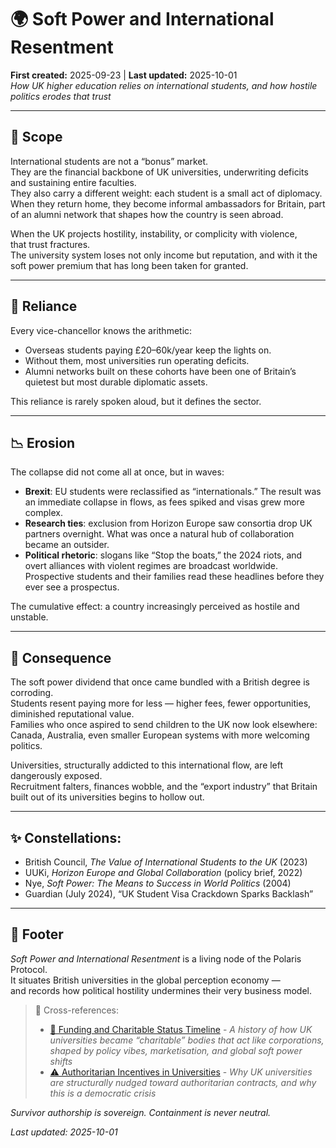 # 🌍 Soft Power and International Resentment  
**First created:** 2025-09-23 | **Last updated:** 2025-10-01  
*How UK higher education relies on international students, and how hostile politics erodes that trust*  

---

## 🌱 Scope  

International students are not a “bonus” market.  
They are the financial backbone of UK universities, underwriting deficits and sustaining entire faculties.  
They also carry a different weight: each student is a small act of diplomacy.  
When they return home, they become informal ambassadors for Britain, part of an alumni network that shapes how the country is seen abroad.  

When the UK projects hostility, instability, or complicity with violence,  
that trust fractures.  
The university system loses not only income but reputation, and with it the soft power premium that has long been taken for granted.  

---

## 💸 Reliance  

Every vice-chancellor knows the arithmetic:  
- Overseas students paying £20–60k/year keep the lights on.  
- Without them, most universities run operating deficits.  
- Alumni networks built on these cohorts have been one of Britain’s quietest but most durable diplomatic assets.  

This reliance is rarely spoken aloud, but it defines the sector.  

---

## 📉 Erosion  

The collapse did not come all at once, but in waves:  

- **Brexit**: EU students were reclassified as “internationals.” The result was an immediate collapse in flows, as fees spiked and visas grew more complex.  
- **Research ties**: exclusion from Horizon Europe saw consortia drop UK partners overnight. What was once a natural hub of collaboration became an outsider.  
- **Political rhetoric**: slogans like “Stop the boats,” the 2024 riots, and overt alliances with violent regimes are broadcast worldwide. Prospective students and their families read these headlines before they ever see a prospectus.  

The cumulative effect: a country increasingly perceived as hostile and unstable.  

---

## 🔑 Consequence  

The soft power dividend that once came bundled with a British degree is corroding.  
Students resent paying more for less — higher fees, fewer opportunities, diminished reputational value.  
Families who once aspired to send children to the UK now look elsewhere: Canada, Australia, even smaller European systems with more welcoming politics.  

Universities, structurally addicted to this international flow, are left dangerously exposed.  
Recruitment falters, finances wobble, and the “export industry” that Britain built out of its universities begins to hollow out.  

---

## ✨ Constellations:  
- British Council, *The Value of International Students to the UK* (2023)
- UUKi, *Horizon Europe and Global Collaboration* (policy brief, 2022)  
- Nye, *Soft Power: The Means to Success in World Politics* (2004)  
- Guardian (July 2024), “UK Student Visa Crackdown Sparks Backlash”  

---

## 🏮 Footer  

*Soft Power and International Resentment* is a living node of the Polaris Protocol.  
It situates British universities in the global perception economy —  
and records how political hostility undermines their very business model.  

> 📡 Cross-references:
> 
> - [📜 Funding and Charitable Status Timeline](./📜_funding_and_charitable_status_timeline.md) - *A history of how UK universities became “charitable” bodies that act like corporations, shaped by policy vibes, marketisation, and global soft power shifts*  
> - [⚠️ Authoritarian Incentives in Universities](./⚠️_authoritarian_incentives_in_universities.md) - *Why UK universities are structurally nudged toward authoritarian contracts, and why this is a democratic crisis*  

*Survivor authorship is sovereign. Containment is never neutral.*  

_Last updated: 2025-10-01_  
